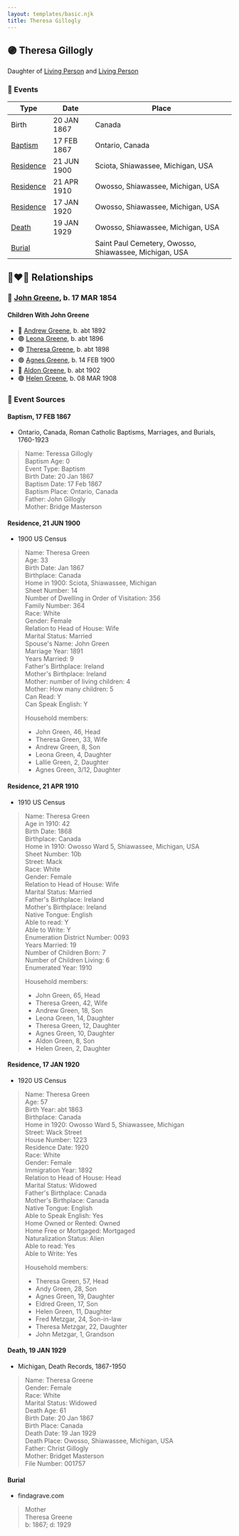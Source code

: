 ```yaml
---
layout: templates/basic.njk
title: Theresa Gillogly
---
```

## 🟣 Theresa Gillogly

Daughter of [Living Person](/people/5/50418124) and [Living Person](/people/6/6028429)

### 📆 Events

Type | Date | Place
------ | ------ | ------
Birth | 20 JAN 1867 | Canada
[Baptism](#event-22d17537-af8e-447c-958c-7b27f3470e6c) | 17 FEB 1867 | Ontario, Canada
[Residence](#event-efe376d6-3fce-46ee-927c-9cc6d517fc89) | 21 JUN 1900 | Sciota, Shiawassee, Michigan, USA
[Residence](#event-bae65df0-8654-4ad8-993a-ffded5381334) | 21 APR 1910 | Owosso, Shiawassee, Michigan, USA
[Residence](#event-89a395cf-a742-4ac5-b178-e2c9ded25fbb) | 17 JAN 1920 | Owosso, Shiawassee, Michigan, USA
[Death](#event-5c355c66-dee5-4034-9b9d-6835adc109c6) | 19 JAN 1929 | Owosso, Shiawassee, Michigan, USA
[Burial](#event-716ca80b-e85a-41a4-b5a1-0381a074586c) |  | Saint Paul Cemetery, Owosso, Shiawassee, Michigan, USA

## 👩‍❤️‍👨 Relationships

### 🔵 [John Greene](/people/7/71088434), b. 17 MAR 1854

#### Children With John Greene
* 🔵 [Andrew Greene](/people/5/54560240), b. abt 1892
* 🟣 [Leona Greene](/people/2/24282065), b. abt 1896
* 🟣 [Theresa Greene](/people/2/22213557), b. abt 1898
* 🟣 [Agnes Greene](/people/1/15565254), b. 14 FEB 1900
* 🔵 [Aldon Greene](/people/4/48950004), b. abt 1902
* 🟣 [Helen Greene](/people/6/65162976), b. 08 MAR 1908
### 📰 Event Sources

#### <a id="event-22d17537-af8e-447c-958c-7b27f3470e6c"></a> Baptism, 17 FEB 1867
* Ontario, Canada, Roman Catholic Baptisms, Marriages, and Burials, 1760-1923
>   
  > Name: Teressa Gillogly  
  > Baptism Age: 0  
  > Event Type: Baptism  
  > Birth Date: 20 Jan 1867  
  > Baptism Date: 17 Feb 1867  
  > Baptism Place: Ontario, Canada  
  > Father: John Gillogly  
  > Mother: Bridge Masterson

#### <a id="event-efe376d6-3fce-46ee-927c-9cc6d517fc89"></a> Residence, 21 JUN 1900
* 1900 US Census
>   
  > Name: Theresa Green  
  > Age: 33  
  > Birth Date: Jan 1867  
  > Birthplace: Canada  
  > Home in 1900: Sciota, Shiawassee, Michigan  
  > Sheet Number: 14  
  > Number of Dwelling in Order of Visitation: 356  
  > Family Number: 364  
  > Race: White  
  > Gender: Female  
  > Relation to Head of House: Wife  
  > Marital Status: Married  
  > Spouse's Name: John Green  
  > Marriage Year: 1891  
  > Years Married: 9  
  > Father's Birthplace: Ireland  
  > Mother's Birthplace: Ireland  
  > Mother: number of living children: 4  
  > Mother: How many children: 5  
  > Can Read: Y  
  > Can Speak English: Y  
  >   
  > Household members:  
  > - John Green, 46, Head  
  > - Theresa Green, 33, Wife  
  > - Andrew Green, 8, Son  
  > - Leona Green, 4, Daughter  
  > - Lallie Green, 2, Daughter  
  > - Agnes Green, 3/12, Daughter  
  >

#### <a id="event-bae65df0-8654-4ad8-993a-ffded5381334"></a> Residence, 21 APR 1910
* 1910 US Census
>   
  > Name: Theresa Green  
  > Age in 1910: 42  
  > Birth Date: 1868  
  > Birthplace: Canada  
  > Home in 1910: Owosso Ward 5, Shiawassee, Michigan, USA  
  > Sheet Number: 10b  
  > Street: Mack  
  > Race: White  
  > Gender: Female  
  > Relation to Head of House: Wife  
  > Marital Status: Married  
  > Father's Birthplace: Ireland  
  > Mother's Birthplace: Ireland  
  > Native Tongue: English  
  > Able to read: Y  
  > Able to Write: Y  
  > Enumeration District Number: 0093  
  > Years Married: 19  
  > Number of Children Born: 7  
  > Number of Children Living: 6  
  > Enumerated Year: 1910  
  >   
  > Household members:  
  > - John Green, 65, Head    
  > - Theresa Green, 42, Wife    
  > - Andrew Green, 18, Son    
  > - Leona Green, 14, Daughter    
  > - Theresa Green, 12, Daughter    
  > - Agnes Green, 10, Daughter    
  > - Aldon Green, 8, Son    
  > - Helen Green, 2, Daughter    
  >

#### <a id="event-89a395cf-a742-4ac5-b178-e2c9ded25fbb"></a> Residence, 17 JAN 1920
* 1920 US Census
>   
  > Name: Theresa Green  
  > Age: 57  
  > Birth Year: abt 1863  
  > Birthplace: Canada  
  > Home in 1920: Owosso Ward 5, Shiawassee, Michigan  
  > Street: Wack Street  
  > House Number: 1223  
  > Residence Date: 1920  
  > Race: White  
  > Gender: Female  
  > Immigration Year: 1892  
  > Relation to Head of House: Head  
  > Marital Status: Widowed  
  > Father's Birthplace: Canada  
  > Mother's Birthplace: Canada  
  > Native Tongue: English  
  > Able to Speak English: Yes  
  > Home Owned or Rented: Owned  
  > Home Free or Mortgaged: Mortgaged  
  > Naturalization Status: Alien  
  > Able to read: Yes  
  > Able to Write: Yes  
  >   
  > Household members:  
  > - Theresa Green, 57, Head  
  > - Andy Green, 28, Son  
  > - Agnes Green, 19, Daughter  
  > - Eldred Green, 17, Son  
  > - Helen Green, 11, Daughter  
  > - Fred Metzgar, 24, Son-in-law  
  > - Theresa Metzgar, 22, Daughter  
  > - John Metzgar, 1, Grandson  
  >

#### <a id="event-5c355c66-dee5-4034-9b9d-6835adc109c6"></a> Death, 19 JAN 1929
* Michigan, Death Records, 1867-1950
>   
  > Name: Theresa Greene  
  > Gender: Female    
  > Race: White    
  > Marital Status: Widowed    
  > Death Age: 61    
  > Birth Date: 20 Jan 1867    
  > Birth Place: Canada    
  > Death Date: 19 Jan 1929    
  > Death Place: Owosso, Shiawassee, Michigan, USA    
  > Father: Christ Gillogly    
  > Mother: Bridget Masterson    
  > File Number: 001757    
  >

#### <a id="event-716ca80b-e85a-41a4-b5a1-0381a074586c"></a> Burial
* findagrave.com
>   
  > Mother  
  > Theresa Greene  
  > b: 1867; d: 1929
